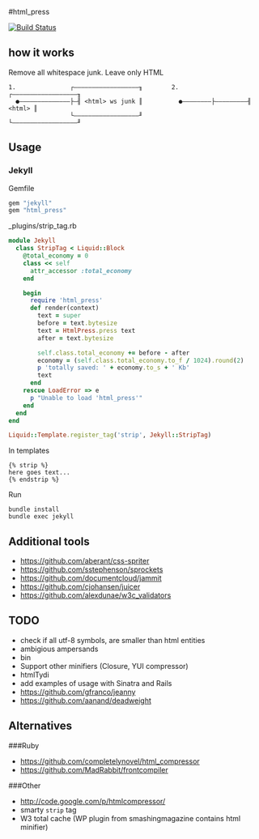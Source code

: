 #html_press

[![Build Status](https://secure.travis-ci.org/stereobooster/html_press.png?branch=master)](http://travis-ci.org/stereobooster/html_press)

## how it works

Remove all whitespace junk. Leave only HTML

```
1.               ┌――――――――――――――――――╖        2.         ┌――――――――――――――――――╖
  ●――――――――――――――├―╢ <html> ws junk ║          ●――――――――├―――――――――╢ <html> ║
                 └――――――――――――――――――╜                   └――――――――――――――――――╜
```

## Usage

### Jekyll

Gemfile

```ruby
gem "jekyll"
gem "html_press"
```

_plugins/strip_tag.rb

```ruby
module Jekyll
  class StripTag < Liquid::Block
    @total_economy = 0
    class << self 
      attr_accessor :total_economy
    end 

    begin
      require 'html_press'
      def render(context)
        text = super
        before = text.bytesize
        text = HtmlPress.press text
        after = text.bytesize

        self.class.total_economy += before - after
        economy = (self.class.total_economy.to_f / 1024).round(2)
        p 'totally saved: ' + economy.to_s + ' Kb'
        text
      end
    rescue LoadError => e
      p "Unable to load 'html_press'"
    end
  end
end

Liquid::Template.register_tag('strip', Jekyll::StripTag)
```

In templates

```liquid
{% strip %}
here goes text...
{% endstrip %}
```

Run

```
bundle install
bundle exec jekyll
```

## Additional tools

  - https://github.com/aberant/css-spriter
  - https://github.com/sstephenson/sprockets
  - https://github.com/documentcloud/jammit
  - https://github.com/cjohansen/juicer
  - https://github.com/alexdunae/w3c_validators

## TODO

  - check if all utf-8 symbols, are smaller than html entities
  - ambigious ampersands
  - bin
  - Support other minifiers (Closure, YUI compressor)
  - htmlTydi
  - add examples of usage with Sinatra and Rails
  - https://github.com/gfranco/jeanny
  - https://github.com/aanand/deadweight

## Alternatives

###Ruby

  - https://github.com/completelynovel/html_compressor
  - https://github.com/MadRabbit/frontcompiler

###Other

  - http://code.google.com/p/htmlcompressor/
  - smarty `strip` tag
  - W3 total cache (WP plugin from smashingmagazine contains html minifier)
